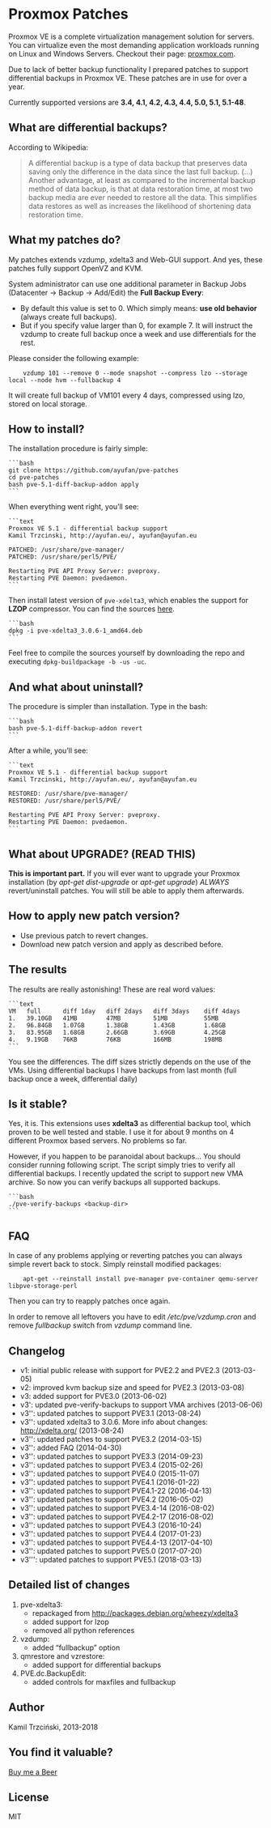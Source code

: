 # Proxmox Patches

Proxmox VE is a complete virtualization management solution for servers. You can virtualize even the most demanding application workloads running on Linux and Windows Servers. Checkout their page: [proxmox.com](http://proxmox.com/products/proxmox-ve).

Due to lack of better backup functionality I prepared patches to support differential backups in Proxmox VE. These patches are in use for over a year.

Currently supported versions are **3.4, 4.1, 4.2, 4.3, 4.4, 5.0, 5.1, 5.1-48**.

<!--more-->

## What are differential backups?

According to Wikipedia:

> A differential backup is a type of data backup that preserves data saving only the difference in the data since the last full backup. (…) Another advantage, at least as compared to the incremental backup method of data backup, is that at data restoration time, at most two backup media are ever needed to restore all the data. This simplifies data restores as well as increases the likelihood of shortening data restoration time.

## What my patches do?

My patches extends vzdump, xdelta3 and Web-GUI support. And yes, these patches fully support OpenVZ and KVM.

System administrator can use one additional parameter in Backup Jobs (Datacenter -> Backup -> Add/Edit) the **Full Backup Every**:

* By default this value is set to 0. Which simply means: **use old behavior** (always create full backups).
* But if you specify value larger than 0, for example 7. It will instruct the vzdump to create full backup once a week and use differentials for the rest.

Please consider the following example:

        vzdump 101 --remove 0 --mode snapshot --compress lzo --storage local --node hvm --fullbackup 4


It will create full backup of VM101 every 4 days, compressed using lzo, stored on local storage.

## How to install?

The installation procedure is fairly simple:

    ```bash
    git clone https://github.com/ayufan/pve-patches
    cd pve-patches
    bash pve-5.1-diff-backup-addon apply
    ```

When everything went right, you’ll see:

    ```text
    Proxmox VE 5.1 - differential backup support
    Kamil Trzcinski, http://ayufan.eu/, ayufan@ayufan.eu

    PATCHED: /usr/share/pve-manager/
    PATCHED: /usr/share/perl5/PVE/

    Restarting PVE API Proxy Server: pveproxy.
    Restarting PVE Daemon: pvedaemon.
    ```

Then install latest version of `pve-xdelta3`, which enables the support for **LZOP** compressor. You can find the sources [here](https://github.com/ayufan/pve-xdelta3).

    ```bash
    dpkg -i pve-xdelta3_3.0.6-1_amd64.deb
    ```

Feel free to compile the sources yourself by downloading the repo and executing `dpkg-buildpackage -b -us -uc`.

## And what about uninstall?

The procedure is simpler than installation. Type in the bash:

    ```bash
    bash pve-5.1-diff-backup-addon revert
    ```

After a while, you’ll see:

    ```text
    Proxmox VE 5.1 - differential backup support
    Kamil Trzcinski, http://ayufan.eu/, ayufan@ayufan.eu

    RESTORED: /usr/share/pve-manager/
    RESTORED: /usr/share/perl5/PVE/

    Restarting PVE API Proxy Server: pveproxy.
    Restarting PVE Daemon: pvedaemon.
    ```

## What about UPGRADE? (READ THIS)

**This is important part.** If you will ever want to upgrade your Proxmox installation (by *apt-get dist-upgrade* or *apt-get upgrade*) *ALWAYS* revert/uninstall patches. You will still be able to apply them afterwards.

## How to apply new patch version?

* Use previous patch to revert changes.
* Download new patch version and apply as described before.

## The results

The results are really astonishing! These are real word values:

    ```text
    VM   full      diff 1day   diff 2days   diff 3days    diff 4days
    1.   39.10GB   41MB        47MB         51MB          55MB
    2.   96.84GB   1.07GB      1.38GB       1.43GB        1.68GB
    3.   83.95GB   1.68GB      2.66GB       3.69GB        4.25GB
    4.   9.19GB    76KB        76KB         166MB         198MB
    ```

You see the differences. The diff sizes strictly depends on the use of the VMs. Using differential backups I have backups from last month (full backup once a week, differential daily)

## Is it stable?

Yes, it is. This extensions uses **xdelta3** as differential backup tool, which proven to be well tested and stable. I use it for about 9 months on 4 different Proxmox based servers. No problems so far.

However, if you happen to be paranoidal about backups… You should consider running following script. The script simply tries to verify all differential backups. I recently updated the script to support new VMA archive. So now you can verify backups all supported backups.

    ```bash
    ./pve-verify-backups <backup-dir>
    ```

## FAQ

In case of any problems applying or reverting patches you can always simple revert back to stock. Simply reinstall modified packages:

        apt-get --reinstall install pve-manager pve-container qemu-server libpve-storage-perl 

Then you can try to reapply patches once again.

In order to remove all leftovers you have to edit */etc/pve/vzdump.cron* and remove *fullbackup* switch from *vzdump* command line.

## Changelog

* v1: initial public release with support for PVE2.2 and PVE2.3 (2013-03-05)
* v2: improved kvm backup size and speed for PVE2.3 (2013-03-08)
* v3: added support for PVE3.0 (2013-06-02)
* v3': updated pve-verify-backups to support VMA archives (2013-06-06)
* v3'': updated patches to support PVE3.1 (2013-08-24)
* v3'': updated xdelta3 to 3.0.6. More info about changes: http://xdelta.org/ (2013-08-24)
* v3'': updated patches to support PVE3.2 (2014-03-15)
* v3'': added FAQ (2014-04-30)
* v3'': updated patches to support PVE3.3 (2014-09-23)
* v3'': updated patches to support PVE3.4 (2015-02-26)
* v3'': updated patches to support PVE4.0 (2015-11-07)
* v3'': updated patches to support PVE4.1 (2016-01-22)
* v3'': updated patches to support PVE4.1-22 (2016-04-13)
* v3'': updated patches to support PVE4.2 (2016-05-02)
* v3'': updated patches to support PVE3.4-14 (2016-08-02)
* v3'': updated patches to support PVE4.2-17 (2016-08-02)
* v3'': updated patches to support PVE4.3 (2016-10-24)
* v3'': updated patches to support PVE4.4 (2017-01-23)
* v3'': updated patches to support PVE4.4-13 (2017-04-10)
* v3'': updated patches to support PVE5.0 (2017-07-20)
* v3''': updated patches to support PVE5.1 (2018-03-13)

## Detailed list of changes

1. pve-xdelta3:
    * repackaged from http://packages.debian.org/wheezy/xdelta3
    * added support for lzop
    * removed all python references
2. vzdump:
    * added “fullbackup” option
3. qmrestore and vzrestore:
    * added support for differential backups
4. PVE.dc.BackupEdit:
    * added controls for maxfiles and fullbackup

## Author

Kamil Trzciński, 2013-2018

## You find it valuable?

[Buy me a Beer](https://www.paypal.me/ayufanpl)

## License

MIT
